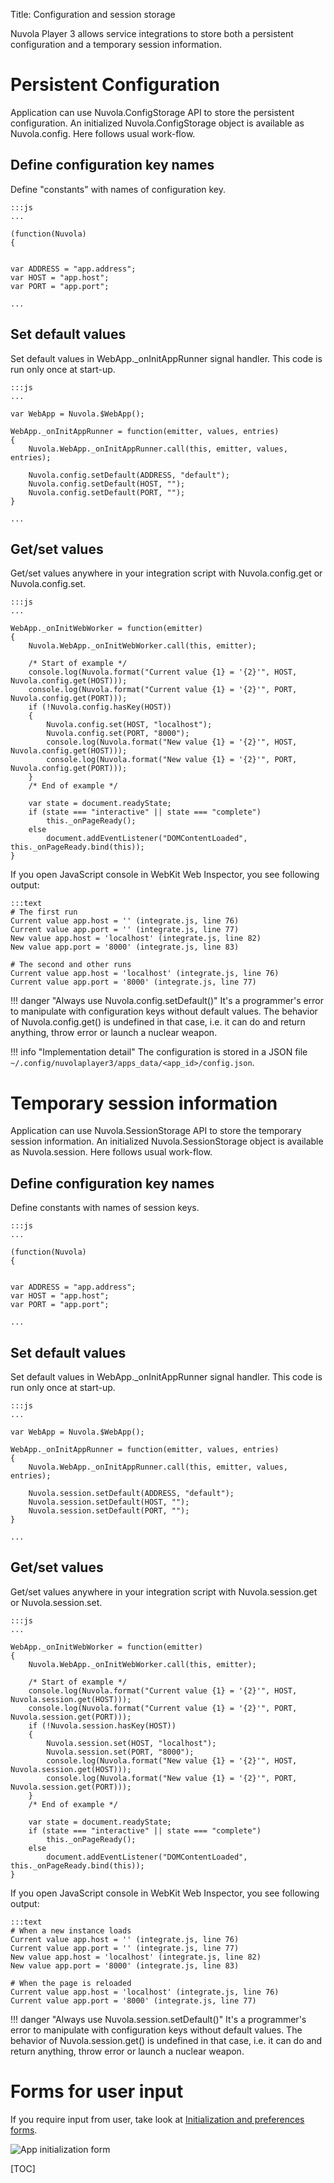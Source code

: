 Title: Configuration and session storage

Nuvola Player 3 allows service integrations to store both a persistent configuration and a temporary
session information.

Persistent Configuration
========================

Application can use Nuvola.ConfigStorage API to store the persistent configuration. An initialized
Nuvola.ConfigStorage object is available as Nuvola.config. Here follows usual work-flow.

Define configuration key names
------------------------------

Define "constants" with names of configuration key.
    
    :::js
    ...
    
    (function(Nuvola)
    {
    
    
    var ADDRESS = "app.address";
    var HOST = "app.host";
    var PORT = "app.port";
    
    ...

Set default values
------------------

Set default values in WebApp._onInitAppRunner signal handler. This code is run only once at
start-up.

    :::js
    ...
    
    var WebApp = Nuvola.$WebApp();
    
    WebApp._onInitAppRunner = function(emitter, values, entries)
    {
        Nuvola.WebApp._onInitAppRunner.call(this, emitter, values, entries);
        
        Nuvola.config.setDefault(ADDRESS, "default");
        Nuvola.config.setDefault(HOST, "");
        Nuvola.config.setDefault(PORT, "");
    }
    
    ...

Get/set values
--------------

Get/set values anywhere in your integration script with Nuvola.config.get or Nuvola.config.set.
    
    :::js
    ...

    WebApp._onInitWebWorker = function(emitter)
    {
        Nuvola.WebApp._onInitWebWorker.call(this, emitter);
        
        /* Start of example */
        console.log(Nuvola.format("Current value {1} = '{2}'", HOST, Nuvola.config.get(HOST)));
        console.log(Nuvola.format("Current value {1} = '{2}'", PORT, Nuvola.config.get(PORT)));
        if (!Nuvola.config.hasKey(HOST))
        {
            Nuvola.config.set(HOST, "localhost");
            Nuvola.config.set(PORT, "8000");
            console.log(Nuvola.format("New value {1} = '{2}'", HOST, Nuvola.config.get(HOST)));
            console.log(Nuvola.format("New value {1} = '{2}'", PORT, Nuvola.config.get(PORT)));
        }
        /* End of example */
        
        var state = document.readyState;
        if (state === "interactive" || state === "complete")
            this._onPageReady();
        else
            document.addEventListener("DOMContentLoaded", this._onPageReady.bind(this));
    }

If you open JavaScript console in WebKit Web Inspector, you see following output:

    :::text
    # The first run
    Current value app.host = '' (integrate.js, line 76)
    Current value app.port = '' (integrate.js, line 77)
    New value app.host = 'localhost' (integrate.js, line 82)
    New value app.port = '8000' (integrate.js, line 83)
    
    # The second and other runs
    Current value app.host = 'localhost' (integrate.js, line 76)
    Current value app.port = '8000' (integrate.js, line 77)

!!! danger "Always use Nuvola.config.setDefault()"
    It's a programmer's error to manipulate with configuration keys without default values.
    The behavior of Nuvola.config.get() is undefined in that case, i.e. it can do and return
    anything, throw error or launch a nuclear weapon.

!!! info "Implementation detail"
    The configuration is stored in a JSON file
    `` ~/.config/nuvolaplayer3/apps_data/<app_id>/config.json``.

Temporary session information
=============================

Application can use Nuvola.SessionStorage API to store the temporary session information. An initialized
Nuvola.SessionStorage object is available as Nuvola.session. Here follows usual work-flow.

Define configuration key names
------------------------------

Define constants with names of session keys.
    
    :::js
    ...
    
    (function(Nuvola)
    {
    
    
    var ADDRESS = "app.address";
    var HOST = "app.host";
    var PORT = "app.port";
    
    ...

Set default values
------------------

Set default values in WebApp._onInitAppRunner signal handler. This code is run only once at
start-up.

    :::js
    ...
    
    var WebApp = Nuvola.$WebApp();
    
    WebApp._onInitAppRunner = function(emitter, values, entries)
    {
        Nuvola.WebApp._onInitAppRunner.call(this, emitter, values, entries);
        
        Nuvola.session.setDefault(ADDRESS, "default");
        Nuvola.session.setDefault(HOST, "");
        Nuvola.session.setDefault(PORT, "");
    }
    
    ...

Get/set values
--------------

Get/set values anywhere in your integration script with Nuvola.session.get or Nuvola.session.set.
    
    :::js
    ...

    WebApp._onInitWebWorker = function(emitter)
    {
        Nuvola.WebApp._onInitWebWorker.call(this, emitter);
        
        /* Start of example */
        console.log(Nuvola.format("Current value {1} = '{2}'", HOST, Nuvola.session.get(HOST)));
        console.log(Nuvola.format("Current value {1} = '{2}'", PORT, Nuvola.session.get(PORT)));
        if (!Nuvola.session.hasKey(HOST))
        {
            Nuvola.session.set(HOST, "localhost");
            Nuvola.session.set(PORT, "8000");
            console.log(Nuvola.format("New value {1} = '{2}'", HOST, Nuvola.session.get(HOST)));
            console.log(Nuvola.format("New value {1} = '{2}'", PORT, Nuvola.session.get(PORT)));
        }
        /* End of example */
        
        var state = document.readyState;
        if (state === "interactive" || state === "complete")
            this._onPageReady();
        else
            document.addEventListener("DOMContentLoaded", this._onPageReady.bind(this));
    }

If you open JavaScript console in WebKit Web Inspector, you see following output:

    :::text
    # When a new instance loads
    Current value app.host = '' (integrate.js, line 76)
    Current value app.port = '' (integrate.js, line 77)
    New value app.host = 'localhost' (integrate.js, line 82)
    New value app.port = '8000' (integrate.js, line 83)
    
    # When the page is reloaded
    Current value app.host = 'localhost' (integrate.js, line 76)
    Current value app.port = '8000' (integrate.js, line 77)

!!! danger "Always use Nuvola.session.setDefault()"
    It's a programmer's error to manipulate with configuration keys without default values.
    The behavior of Nuvola.session.get() is undefined in that case, i.e. it can do and return
    anything, throw error or launch a nuclear weapon.

Forms for user input
====================

If you require input from user, take look at
[Initialization and preferences forms]({filename}initialization-and-preferences-forms.md).

![App initialization form]({filename}/images/guide/form_fields_example.png)


[TOC]

